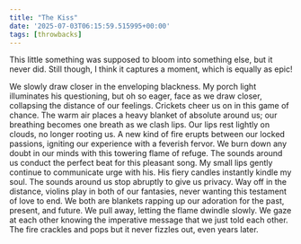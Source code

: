 ```yaml
---
title: "The Kiss"
date: '2025-07-03T06:15:59.515995+00:00'
tags: [throwbacks]
---
```


This little something was supposed to bloom into something else, but it never did. Still though, I think it captures a moment, which is equally as epic!

We slowly draw closer in the enveloping blackness. My porch light illuminates his questioning, but oh so eager, face as we draw closer, collapsing the distance of our feelings. Crickets cheer us on in this game of chance. The warm air places a heavy blanket of absolute around us; our breathing becomes one breath as we clash lips. Our lips rest lightly on clouds, no longer rooting us. A new kind of fire erupts between our locked passions, igniting our experience with a feverish fervor. We burn down any doubt in our minds with this towering flame of refuge. The sounds around us conduct the perfect beat for this pleasant song. My small lips gently continue to communicate urge with his. His fiery candles instantly kindle my soul. The sounds around us stop abruptly to give us privacy. Way off in the distance, violins play in both of our fantasies, never wanting this testament of love to end. We both are blankets rapping up our adoration for the past, present, and future. We pull away, letting the flame dwindle slowly. We gaze at each other knowing the imperative message that we just told each other. The fire crackles and pops but it never fizzles out, even years later.
